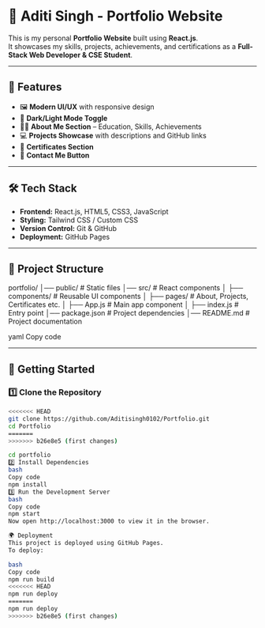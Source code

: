# 🚀 Aditi Singh - Portfolio Website

This is my personal **Portfolio Website** built using **React.js**.  
It showcases my skills, projects, achievements, and certifications as a **Full-Stack Web Developer & CSE Student**.

---

## 🌟 Features
- 🖼️ **Modern UI/UX** with responsive design  
- 🌙 **Dark/Light Mode Toggle**  
- 🧑‍🎓 **About Me Section** – Education, Skills, Achievements  
- 💻 **Projects Showcase** with descriptions and GitHub links  
- 📜 **Certificates Section**  
- 📩 **Contact Me Button**  

---

## 🛠️ Tech Stack
- **Frontend:** React.js, HTML5, CSS3, JavaScript  
- **Styling:** Tailwind CSS / Custom CSS  
- **Version Control:** Git & GitHub  
- **Deployment:** GitHub Pages  

---

## 📂 Project Structure
portfolio/
│── public/ # Static files
│── src/ # React components
│ ├── components/ # Reusable UI components
│ ├── pages/ # About, Projects, Certificates etc.
│ ├── App.js # Main app component
│ ├── index.js # Entry point
│── package.json # Project dependencies
│── README.md # Project documentation

yaml
Copy code

---

## 🚀 Getting Started

### 1️⃣ Clone the Repository
```bash
<<<<<<< HEAD
git clone https://github.com/Aditisingh0102/Portfolio.git
cd Portfolio
=======
>>>>>>> b26e8e5 (first changes)

cd portfolio
2️⃣ Install Dependencies
bash
Copy code
npm install
3️⃣ Run the Development Server
bash
Copy code
npm start
Now open http://localhost:3000 to view it in the browser.

🌍 Deployment
This project is deployed using GitHub Pages.
To deploy:

bash
Copy code
npm run build
<<<<<<< HEAD
npm run deploy
=======
npm run deploy
>>>>>>> b26e8e5 (first changes)
